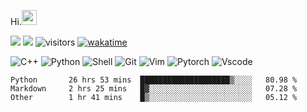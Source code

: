 Hi.<img src="https://github.githubassets.com/images/mona-whisper.gif" height="24" />
<!--[![Top Langs](https://github-readme-stats.vercel.app/api/top-langs/?username=OrangeSodahub&layout=compact)](https://github.com/anuraghazra/github-readme-stats)-->
<!--[![OrangeSodahub's GitHub stats](https://github-readme-stats.vercel.app/api?username=OrangeSodahub)](https://github.com/anuraghazra/github-readme-stats)-->
![](https://img.shields.io/badge/Major-IE-609926?style=flat&logo=ABB%20RobotStudio&logoColor=ffffff)
![](https://img.shields.io/badge/Status-Undergraduate-609926?style=flat&logo=ABB%20RobotStudio&logoColor=ffffff)
![visitors](https://visitor-badge.glitch.me/badge?page_id=OrangeSodahub)
[![wakatime](https://wakatime.com/badge/user/55e306c3-cea9-4c2e-9056-61b183dcb26a.svg)](https://wakatime.com/@55e306c3-cea9-4c2e-9056-61b183dcb26a)

![C++](https://img.shields.io/badge/-C++-999999?style=flat&logo=c%2B%2B&color=informational)
![Python](https://img.shields.io/badge/-Python-0076ab?style=flat&logo=Python&logoColor=ffffff&color=informational)
![Shell](https://img.shields.io/badge/-Shell-999999?style=flat&logo=Shell&logoColor=ffffff&color=informational)
![Git](https://img.shields.io/badge/-GIT-999999?style=flat&logo=git&&logoColor=ffffff&color=informational)
![Vim](https://img.shields.io/badge/-Vim-999999?style=flat&logo=Vim&&logoColor=ffffff&color=informational)
![Pytorch](https://img.shields.io/badge/-Pytorch-999999?style=flat&logo=pytorch&&logoColor=ffffff&color=informational)
![Vscode](https://img.shields.io/badge/-Vscode-999999?style=flat&logo=Vscode&&logoColor=ffffff&color=informational)

<!--START_SECTION:waka-->

```text
Python       26 hrs 53 mins  ████████████████████▒░░░░   80.98 %
Markdown     2 hrs 25 mins   █▓░░░░░░░░░░░░░░░░░░░░░░░   07.28 %
Other        1 hr 41 mins    █▒░░░░░░░░░░░░░░░░░░░░░░░   05.12 %
```

<!--END_SECTION:waka-->
